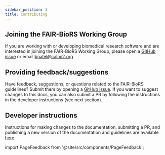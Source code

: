 ```yaml
---
sidebar_position: 3
title: Contributing
---
```


## Joining the FAIR-BioRS Working Group

If you are working with or developing biomedical research software and are interested in joining the FAIR-BioRS Working Group, please open a [GitHub issue](https://github.com/FAIR-BioRS/Docs/issues) or email bpatel@calmi2.org.

## Providing feedback/suggestions

Have feedback, suggestions, or questions related to the FAIR-BioRS guidelines? Submit them by opening a [GitHub issue](https://github.com/FAIR-BioRS/Docs/issues). If you want to suggest changes to this docs, you can also submit a PR by following the instructions in the developer instructions (see next section).

## Developer instructions

Instructions for making changes to the documentation, submitting a PR, and publishing a new version of the documentation and guidelines are available [here](https://github.com/FAIR-BioRS/Docs/blob/main/dev/README.md).

import PageFeedback from '@site/src/components/PageFeedback';

<PageFeedback />
